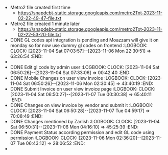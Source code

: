 - Metro2 file created first time
	- https://snapdebt-static.storage.googleapis.com/metro2Txt-2023-11-02-22-49-47-file.txt
- Metro2 file created 1 minute later
	- https://snapdebt-static.storage.googleapis.com/metro2Txt-2023-11-02-22-53-20-file.txt
- DONE GL codes api integration is pending and Moazzam will give it on monday so for now use dummy gl codes on frontend
  :LOGBOOK:
  CLOCK: [2023-11-04 Sat 07:03:57]--[2023-11-06 Mon 22:30:51] =>  63:26:54
  :END:
-
- DONE Edit gl code by admin user
  :LOGBOOK:
  CLOCK: [2023-11-04 Sat 06:50:26]--[2023-11-04 Sat 07:33:06] =>  00:42:40
  :END:
- DONE Mobile Changes on user view invoice
  :LOGBOOK:
  CLOCK: [2023-11-04 Sat 06:50:26]--[2023-11-06 Mon 02:30:45] =>  43:40:19
  :END:
- DONE Submit Invoice on user view invoice page
  :LOGBOOK:
  CLOCK: [2023-11-04 Sat 06:50:27]--[2023-11-07 Tue 00:30:38] =>  65:40:11
  :END:
- DONE Changes on view invoice by vendor and submit it
  :LOGBOOK:
  CLOCK: [2023-11-04 Sat 06:50:28]--[2023-11-07 Tue 04:59:17] =>  70:08:49
  :END:
- DONE Changes mentioned by Zarlish
  :LOGBOOK:
  CLOCK: [2023-11-04 Sat 06:50:31]--[2023-11-06 Mon 04:16:10] =>  45:25:39
  :END:
- DONE Payment Status according permission and edit GL code using permission
  :LOGBOOK:
  CLOCK: [2023-11-06 Mon 02:36:20]--[2023-11-07 Tue 06:43:12] =>  28:06:52
  :END:
-